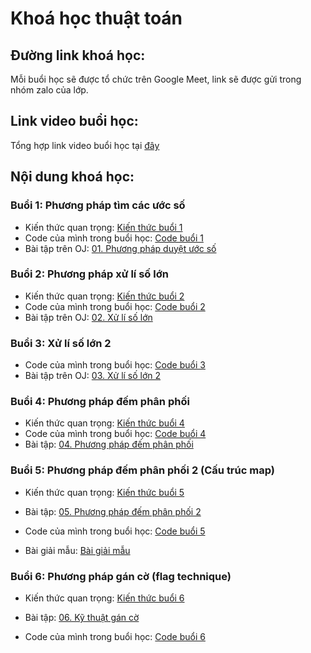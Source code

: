 # Khoá học thuật toán

## Đường link khoá học:

Mỗi buổi học sẽ được tổ chức trên Google Meet, link sẽ được gửi trong nhóm zalo của lớp.

## Link video buổi học:

Tổng hợp link video buổi học tại [đây](https://drive.google.com/drive/folders/1Ipn7ycTK29o4soXM9iUdrWp8XxbL5lVy?usp=sharing)

## Nội dung khoá học:

### Buổi 1: Phương pháp tìm các ước số

- Kiến thức quan trọng: [Kiến thức buổi 1](./01_phương_pháp_xử_lí_ước_số/readme.md)
- Code của mình trong buổi học: [Code buổi 1](./01_phương_pháp_xử_lí_ước_số/test/)
- Bài tập trên OJ: [01. Phương pháp duyệt ước số](http://oj.duong3982.com/contest/thuattoannangcao_01)

### Buổi 2: Phương pháp xử lí số lớn

- Kiến thức quan trọng: [Kiến thức buổi 2](./02_xử_lí_số_lớn/readme.md)
- Code của mình trong buổi học: [Code buổi 2](./02_xử_lí_số_lớn/test/)
- Bài tập trên OJ: [02. Xử lí số lớn](http://oj.duong3982.com/contest/thuattoannangcao_02)

### Buổi 3: Xử lí số lớn 2

- Code của mình trong buổi học: [Code buổi 3](./03_xử_lí_số_lớn_2/test/)
- Bài tập trên OJ: [03. Xử lí số lớn 2](http://oj.duong3982.com/contest/thuattoannangcao_03)

### Buổi 4: Phương pháp đếm phân phối

- Kiến thức quan trọng: [Kiến thức buổi 4](./04_phương_pháp_đếm_phân_phối/lt.md)
- Code của mình trong buổi học: [Code buổi 4](./04_phương_pháp_đếm_phân_phối/test/)
- Bài tập: [04. Phương pháp đếm phân phối](./04_phương_pháp_đếm_phân_phối/readme.md)

### Buổi 5: Phương pháp đếm phân phối 2 (Cấu trúc map)

- Kiến thức quan trọng: [Kiến thức buổi 5](./05_phương_pháp_đếm_phân_phối_2/lt.md)

- Bài tập: [05. Phương pháp đếm phân phối 2](./05_cấu_trúc_map/readme.md)

- Code của mình trong buổi học: [Code buổi 5](./05_cấu_trúc_map/test/)

- Bài giải mẫu: [Bài giải mẫu](./05_cấu_trúc_map/exs/)

### Buổi 6: Phương pháp gán cờ (flag technique)

- Kiến thức quan trọng: [Kiến thức buổi 6](./06_kỹ_thuật_gán_cờ/lt.md)

- Bài tập: [06. Kỹ thuật gán cờ](https://oj.vnoi.info/contest/haizuka_06)

- Code của mình trong buổi học: [Code buổi 6](./06_kỹ_thuật_gán_cờ/exs/)

